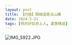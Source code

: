 ```yaml
---
layout: post
title: 【约稿】隔城遥是淡山横
date: 2024-5-21
tags: [明月好似世上人, 宴客精选]
---
```


![IMG_5922.JPG](https://s2.loli.net/2024/12/29/P6EbtWfHvZOkY1a.jpg)